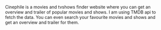 Cinephile is a movies and tvshows finder website where you can get an overview and trailer of popular movies and shows.
I am using TMDB api to fetch the data.
You can even search your favourite movies and shows and get an overview and trailer for them.
